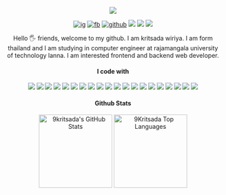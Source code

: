 <p align="center">
  <a align="center" href="#" target="blank"><img src="https://user-images.githubusercontent.com/69795132/211474718-e992864f-ec2f-4647-b9e6-bce8bfd0e4c2.png" /></a>
</p>

<p align="center">
  <a align="center" href="https://instagram.com/9Kritsada/" target="blank"><img src="https://img.shields.io/badge/9Kritsada-%23E4405F.svg?style=for-the-badge&logo=Instagram&logoColor=white" alt="ig"/></a>
  <a align="center" href="https://www.facebook.com/9Kritsada/" target="blank"><img src="https://img.shields.io/badge/9Kritsada-1877F2?style=for-the-badge&logo=facebook&logoColor=white" alt="fb"/></a>
  <a align="center" href="https://github.com/9Kritsada/" target="blank"><img src="https://img.shields.io/badge/9Kritsada-12100E.svg?style=for-the-badge&logo=github&logoColor=white" alt="github"/></a>
  <a align="center" href="#" target="blank"><img src="https://komarev.com/ghpvc/?username=9Kritsada&label=PROFILE+VIEWS&style=for-the-badge&color=brightgreen" /></a>
  <a align="center" href="#" target="blank"><img src="https://img.shields.io/badge/asus%20laptop-000000?style=for-the-badge&logo=asus&logoColor=white" /></a>
  <a align="center" href="#" target="blank"><img src="https://img.shields.io/badge/Windows-0078D6?style=for-the-badge&logo=windows&logoColor=white" /></a>
</p>

<p align="center">
Hello 🖐️ friends, welcome to my github. I am kritsada wiriya. I am form thailand and I am studying in computer engineer at rajamangala university of technology lanna. I am interested frontend and backend web developer.
</p>

<h4 align="center">I code with</h4>
<p align="center">
  <img src="https://img.shields.io/badge/VSCode-0078D4?style=for-the-badge&logo=visual%20studio%20code&logoColor=white"/> 
  <img src="https://img.shields.io/badge/terminal-4D4D4D?style=for-the-badge&logo=windows%20terminal&logoColor=white"/>
  <img src="https://img.shields.io/badge/powershell-5391FE?style=for-the-badge&logo=powershell&logoColor=white"/> 
  <img src="https://img.shields.io/badge/npm-CB3837?style=for-the-badge&logo=npm&logoColor=white"/> 
  <img src="https://img.shields.io/badge/Cloudflare-F38020?style=for-the-badge&logo=Cloudflare&logoColor=white"/> 
  <img src="https://img.shields.io/badge/Edge-0078D7?style=for-the-badge&logo=Microsoft-edge&logoColor=white"/> 
  <img src="https://img.shields.io/badge/Firefox-FF7139?style=for-the-badge&logo=Firefox-Browser&logoColor=white"/> 
  <img src="https://img.shields.io/badge/C-00599C?style=for-the-badge&logo=c&logoColor=white"/> 
  <img src="https://img.shields.io/badge/C%2B%2B-00599C?style=for-the-badge&logo=c%2B%2B&logoColor=white"/>  
  <img src="https://img.shields.io/badge/JavaScript-323330?style=for-the-badge&logo=javascript&logoColor=F7DF1E"/>
  <img src="https://img.shields.io/badge/PHP-777BB4?style=for-the-badge&logo=php&logoColor=white"/>
  <img src="https://img.shields.io/badge/HTML5-E34F26?style=for-the-badge&logo=html5&logoColor=white"/>  
  <img src="https://img.shields.io/badge/CSS3-1572B6?style=for-the-badge&logo=css3&logoColor=white"/>
  <img src="https://img.shields.io/badge/Tailwind-38B2AC?style=for-the-badge&logo=tailwind-css&logoColor=white"/>
  <img src="https://img.shields.io/badge/Bootstrap-563D7C?style=for-the-badge&logo=bootstrap&logoColor=white"/>
  <img src="https://img.shields.io/badge/React-20232A?style=for-the-badge&logo=react&logoColor=61DAFB"/>
  <img src="https://img.shields.io/badge/Vue.js-35495E?style=for-the-badge&logo=vuedotjs&logoColor=4FC08D"/> 
  <img src="https://img.shields.io/badge/Font_Awesome-339AF0?style=for-the-badge&logo=fontawesome&logoColor=white"/> 
  <img src="https://img.shields.io/badge/Codeigniter-EF4223?style=for-the-badge&logo=codeigniter&logoColor=white" />
  <img src="https://img.shields.io/badge/MySQL-005C84?style=for-the-badge&logo=mysql&logoColor=white" />
</p>

<h4 align="center">Github Stats</h4>
<p align="center"> 
  <a href="https://awesome-github-stats.azurewebsites.net/index.html??cardType=level-alternate&preferLogin=false"><img  alt="9kritsada's GitHub Stats" src="https://awesome-github-stats.azurewebsites.net/user-stats/9kritsada?cardType=level-alternate&preferLogin=false" height="170px" /></a>
  <a align="center" href="https://github.com/9Kritsada"><img alt="9Kritsada Top Languages" src="https://github-readme-stats.vercel.app/api/top-langs/?username=9Kritsada&langs_count=8&layout=compact&theme=default&hide_border=true&bg_color=fff&title_color=58a6ff&icon_color=000&border_color=000" height="170px"/></a>
</p>


